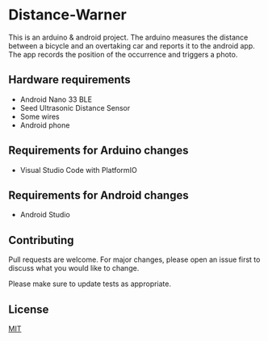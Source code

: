 # Distance-Warner

This is an arduino & android project. The arduino measures the distance between a bicycle and an overtaking car and reports it to the android app. The app records the position of the occurrence and triggers a photo.

## Hardware requirements

- Android Nano 33 BLE
- Seed Ultrasonic Distance Sensor
- Some wires
- Android phone

## Requirements for Arduino changes
- Visual Studio Code with PlatformIO

## Requirements for Android changes
- Android Studio

## Contributing
Pull requests are welcome. For major changes, please open an issue first to discuss what you would like to change.

Please make sure to update tests as appropriate.

## License
[MIT](https://choosealicense.com/licenses/mit/)